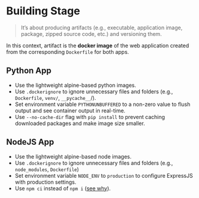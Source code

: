 # Building Stage

> It’s about producing artifacts (e.g., executable, application image, package, zipped source code, etc.) and versioning them.

In this context, artifact is the **docker image** of the web application created from the corresponding `Dockerfile` for both apps.

## Python App

- Use the lightweight alpine-based python images.
- Use `.dockerignore` to ignore unnecessary files and folders (e.g., `Dockerfile`, `venv/`, `__pycache__`/).
- Set environment variable `PYTHONUNBUFFERED` to a non-zero value to flush output and see container output in real-time.
- Use `--no-cache-dir` flag with `pip install` to prevent caching downloaded packages and make image size smaller.

## NodeJS App

- Use the lightweight alpine-based node images.
- Use `.dockerignore` to ignore unnecessary files and folders (e.g., `node_modules`, `Dockerfile`)
- Set environment variable `NODE_ENV` to `production` to configure ExpressJS with production settings.
- Use `npm ci` instead of `npm i` ([see why](https://docs.npmjs.com/cli/v8/commands/npm-ci)).

